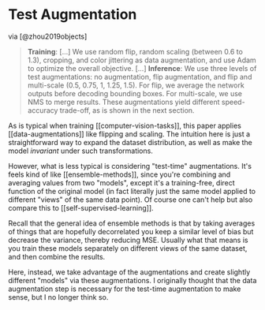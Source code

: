 # Test Augmentation

via [@zhou2019objects]

> **Training**: [...] We use random flip, random scaling (between 0.6 to 1.3), cropping, and color jittering as data augmentation, and use Adam to optimize the overall objective.
> [...]
> **Inference**: We use three levels of test augmentations: no augmentation, flip augmentation, and flip and multi-scale (0.5, 0.75, 1, 1.25, 1.5). For flip, we average the network outputs before decoding bounding boxes. For multi-scale, we use NMS to merge results. These augmentations yield different speed-accuracy trade-off, as is shown in the next section.

As is typical when training [[computer-vision-tasks]], this paper applies [[data-augmentations]] like flipping and scaling. The intuition here is just a straightforward way to expand the dataset distribution, as well as make the model *invariant* under such transformations.

However, what is less typical is considering "test-time" augmentations. It's feels kind of like [[ensemble-methods]], since you're combining and averaging values from two "models", except it's a training-free, direct function of the original model (in fact literally just the same model applied to different "views" of the same data point). Of course one can't help but also compare this to [[self-supervised-learning]].

Recall that the general idea of ensemble methods is that by taking averages of things that are hopefully decorrelated you keep a similar level of bias but decrease the variance, thereby reducing MSE. Usually what that means is you train these models separately on different views of the same dataset, and then combine the results.

Here, instead, we take advantage of the augmentations and create slightly different "models" via these augmentations. I originally thought that the data augmentation step is necessary for the test-time augmentation to make sense, but I no longer think so.